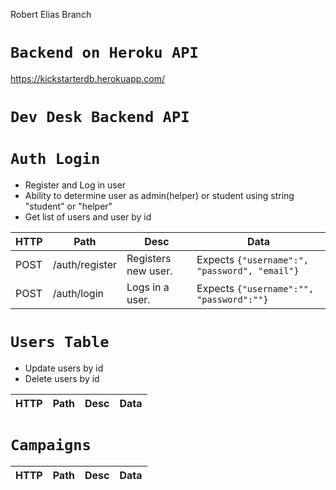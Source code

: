 Robert Elias Branch

# `Backend on Heroku API`
https://kickstarterdb.herokuapp.com/


# `Dev Desk Backend API` 


# `Auth Login`

- Register and Log in user
- Ability to determine user as admin(helper) or student using string "student" or "helper"
- Get list of users and user by id

| HTTP | Path               | Desc                                   | Data|
|-|-|-|-|
| POST | /auth/register | Registers new user. | Expects `{"username":", "password", "email"}`|
| POST | /auth/login    | Logs in a user.   |  Expects `{"username":"", "password":""}`|

# `Users Table`

- Update users by id
- Delete users by id


| HTTP | Path               | Desc                                   | Data|
|-|-|-|-|


# `Campaigns`

| HTTP | Path               | Desc                                   | Data|
|-|-|-|-|

